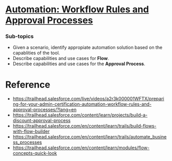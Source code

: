 # [Automation: Workflow Rules and Approval Processes](https://www.youtube.com/playlist?list=PL8O9iwxpgTOJF4URmi0xv-InXvyIjSUB7)

### Sub-topics

- Given a scenario, identify appropiate automation solution based on the capablities of the tool.
- Describe capabilities and use cases for **Flow**.
- Describe capabilities and use cases for the **Approval Process**.

# Reference

- https://trailhead.salesforce.com/live/videos/a2r3k000001WFTX/preparing-for-your-admin-certification-automation-workflow-rules-and-approval-processes/?lang=en
- https://trailhead.salesforce.com/content/learn/projects/build-a-discount-approval-process
- https://trailhead.salesforce.com/en/content/learn/trails/build-flows-with-flow-builder
- https://trailhead.salesforce.com/en/content/learn/trails/automate_business_processes
- https://trailhead.salesforce.com/en/content/learn/modules/flow-concepts-quick-look

